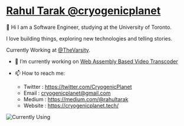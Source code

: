 # [Rahul Tarak  @cryogenicplanet](https://cryogenicplanet.tech/)


👋 Hi I am a Software Engineer, studying at the University of Toronto. 

I love building things, exploring new technologies and telling stories.

Currently Working at [@TheVarsity](https://github.com/TheVarsity). 

<!--
**CryogenicPlanet/CryogenicPlanet** is a ✨ _special_ ✨ repository because its `README.md` (this file) appears on your GitHub profile.

Here are some ideas to get you started:

- 🌱 I’m currently learning ...
- 👯 I’m looking to collaborate on ...
- 🤔 I’m looking for help with ...
- 💬 Ask me about ...

- 😄 Pronouns: ...
- ⚡ Fun fact: ...
-->

- 🔭 I’m currently working on [Web Assembly Based Video Transcoder](https://github.com/Mozilla-Open-Lab-Etwas/Video-Transcoder) 

- 📫 How to reach me:
  - Twitter : https://twitter.com/CryogenicPlanet
  - Email : cryogenicplanet@gmail.com
  - Medium : https://medium.com/@rahultarak
  - Website : https://cryogenicplanet.tech/

![Currently Using](https://wakatime.com/share/@d7e92697-136f-4ee8-a98b-d90c5867ef4f/194d0946-1c7e-4180-ab44-3d2f52b1d9e3.svg)
